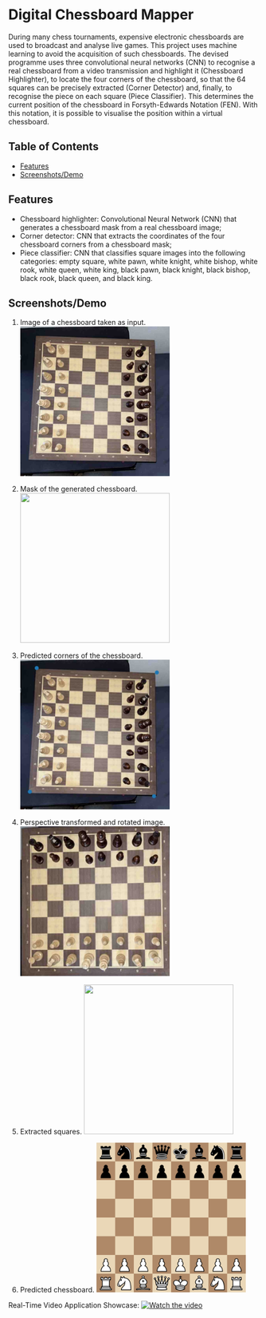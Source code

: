 # Digital Chessboard Mapper

During many chess tournaments, expensive electronic chessboards are used to broadcast and analyse live games. This project uses machine learning to avoid the acquisition
of such chessboards. The devised programme uses three convolutional neural networks (CNN) to recognise a real chessboard from a video transmission and highlight it (Chessboard Highlighter), to locate the four corners of the chessboard, so that the 64 squares can be precisely extracted (Corner Detector) and, finally, to recognise the piece on each square (Piece Classifier). This determines the current position of the chessboard in Forsyth-Edwards Notation (FEN). With this notation, it is possible to visualise the position within a virtual chessboard.

## Table of Contents

- [Features](#features)
- [Screenshots/Demo](#screenshots-demo)

## Features

- Chessboard highlighter: Convolutional Neural Network (CNN) that generates a chessboard mask from a real chessboard image;
- Corner detector: CNN that extracts the coordinates of the four chessboard corners from a chessboard mask;
- Piece classifier: CNN that classifies square images into the following categories: empty square, white pawn, white knight, white bishop, white rook, white queen, white king, black pawn, black knight, black bishop, black rook, black queen, and black king.

## Screenshots/Demo

1. Image of a chessboard taken as input.
   <img src="demo/demo_image.jpeg" width="300" height="300">

2. Mask of the generated chessboard.
   <img src="demo/chessboard_mask.png" width="300" height="300">

3. Predicted corners of the chessboard.
   <img src="demo/predicted_corners.png" width="300" height="300">

4. Perspective transformed and rotated image.
   <img src="demo/rotated_transformed_image.png" width="300" height="300">
   
5. Extracted squares.
   <img src="demo/extracteed_squares.png" width="300" height="300">

6. Predicted chessboard.
   <img src="demo/predicted_chessboard.png" width="300" height="300">

Real-Time Video Application Showcase:
[![Watch the video](https://img.youtube.com/vi/ZVWDbiI0f2M/default.jpg)](https://youtu.be/ZVWDbiI0f2M)
